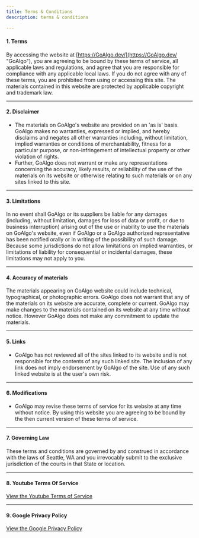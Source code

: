 ```yaml
---
title: Terms & Conditions
description: terms & conditions

---
```

#### 1. Terms

By accessing the website at [https://GoAlgo.dev/](https://GoAlgo.dev/ "GoAlgo"), you are agreeing to be bound by these terms of service, all applicable laws and regulations, and agree that you are responsible for compliance with any applicable local laws. If you do not agree with any of these terms, you are prohibited from using or accessing this site. The materials contained in this website are protected by applicable copyright and trademark law.

***

#### 2. Disclaimer

* The materials on GoAlgo's website are provided on an 'as is' basis. GoAlgo makes no warranties, expressed or implied, and hereby disclaims and negates all other warranties including, without limitation, implied warranties or conditions of merchantability, fitness for a particular purpose, or non-infringement of intellectual property or other violation of rights.
* Further, GoAlgo does not warrant or make any representations concerning the accuracy, likely results, or reliability of the use of the materials on its website or otherwise relating to such materials or on any sites linked to this site.

***

#### 3. Limitations

In no event shall GoAlgo or its suppliers be liable for any damages (including, without limitation, damages for loss of data or profit, or due to business interruption) arising out of the use or inability to use the materials on GoAlgo's website, even if GoAlgo or a GoAlgo authorized representative has been notified orally or in writing of the possibility of such damage. Because some jurisdictions do not allow limitations on implied warranties, or limitations of liability for consequential or incidental damages, these limitations may not apply to you.

***

#### 4. Accuracy of materials

The materials appearing on GoAlgo website could include technical, typographical, or photographic errors. GoAlgo does not warrant that any of the materials on its website are accurate, complete or current. GoAlgo may make changes to the materials contained on its website at any time without notice. However GoAlgo does not make any commitment to update the materials.

***

#### 5. Links

* GoAlgo has not reviewed all of the sites linked to its website and is not responsible for the contents of any such linked site. The inclusion of any link does not imply endorsement by GoAlgo of the site. Use of any such linked website is at the user's own risk.

***

#### 6. Modifications

* GoAlgo may revise these terms of service for its website at any time without notice. By using this website you are agreeing to be bound by the then current version of these terms of service.

***

#### 7. Governing Law

These terms and conditions are governed by and construed in accordance with the laws of Seattle, WA and you irrevocably submit to the exclusive jurisdiction of the courts in that State or location.

***

#### 8. Youtube Terms Of Service

[View the Youtube Terms of Service](https://www.youtube.com/static?template=terms)

***

#### 9. Google Privacy Policy

[View the Google Privacy Policy](https://policies.google.com/privacy?hl=en-US)